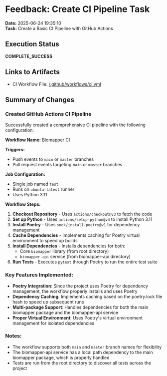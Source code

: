 # Feedback: Create CI Pipeline Task

**Date:** 2025-06-24 19:35:10  
**Task:** Create a Basic CI Pipeline with GitHub Actions

## Execution Status
**COMPLETE_SUCCESS**

## Links to Artifacts
- CI Workflow File: [/.github/workflows/ci.yml](/.github/workflows/ci.yml)

## Summary of Changes

### Created GitHub Actions CI Pipeline

Successfully created a comprehensive CI pipeline with the following configuration:

**Workflow Name:** Biomapper CI

**Triggers:**
- Push events to `main` or `master` branches
- Pull request events targeting `main` or `master` branches

**Job Configuration:**
- Single job named `test`
- Runs on `ubuntu-latest` runner
- Uses Python 3.11

**Workflow Steps:**
1. **Checkout Repository** - Uses `actions/checkout@v3` to fetch the code
2. **Set up Python** - Uses `actions/setup-python@v4` to install Python 3.11
3. **Install Poetry** - Uses `snok/install-poetry@v1` for dependency management
4. **Cache Dependencies** - Implements caching for Poetry virtual environment to speed up builds
5. **Install Dependencies** - Installs dependencies for both:
   - Core `biomapper` library (from root directory)
   - `biomapper-api` service (from biomapper-api directory)
6. **Run Tests** - Executes `pytest` through Poetry to run the entire test suite

### Key Features Implemented:
- **Poetry Integration**: Since the project uses Poetry for dependency management, the workflow properly installs and uses Poetry
- **Dependency Caching**: Implements caching based on the poetry.lock file hash to speed up subsequent runs
- **Multi-package Support**: Handles dependencies for both the main biomapper package and the biomapper-api service
- **Proper Virtual Environment**: Uses Poetry's virtual environment management for isolated dependencies

### Notes:
- The workflow supports both `main` and `master` branch names for flexibility
- The biomapper-api service has a local path dependency to the main biomapper package, which is properly handled
- Tests are run from the root directory to discover all tests across the project